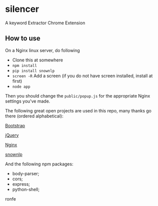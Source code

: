 # silencer
A keyword Extractor Chrome Extension

## How to use

On a Nginx linux server, do following

* Clone this at somewhere
* `npm install`
* `pip install snownlp`
* `screen -R` Add a screen (if you do not have screen installed, install at first)
* `node app`

Then you should change the `public/popup.js` for the appropriate Nginx settings you've made.

The following great open projects are used in this repo, many thanks go there (ordered alphabetical):

[Bootstrap](https://github.com/twbs/bootstrap )

[jQuery](https://github.com/jquery/jquery )

[Nginx](https://github.com/nginx/nginx )

[snownlp](https://github.com/isnowfy/snownlp )

And the following npm packages:

* body-parser;
* cors;
* express;
* python-shell;

ronfe
